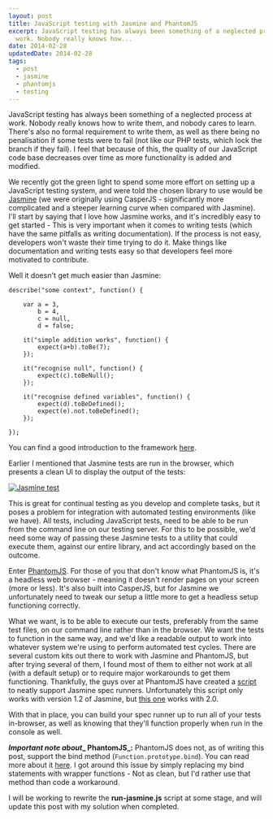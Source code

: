 ```yaml
---
layout: post
title: JavaScript testing with Jasmine and PhantomJS
excerpt: JavaScript testing has always been something of a neglected process at
  work. Nobody really knows how...
date: 2014-02-28
updatedDate: 2014-02-28
tags:
  - post
  - jasmine
  - phantomjs
  - testing
---
```


JavaScript testing has always been something of a neglected process at work. Nobody really knows how to write them, and nobody cares to learn. There's also no formal requirement to write them, as well as there being no penalisation if some tests were to fail (not like our PHP tests, which lock the branch if they fail). I feel that because of this, the quality of our JavaScript code base decreases over time as more functionality is added and modified.

We recently got the green light to spend some more effort on setting up a JavaScript testing system, and were told the chosen library to use would be [Jasmine](http://jasmine.github.io/) (we were originally using CasperJS - significantly more complicated and a steeper learning curve when compared with Jasmine). I'll start by saying that I love how Jasmine works, and it's incredibly easy to get started - This is very important when it comes to writing tests (which have the same pitfalls as writing documentation). If the process is not easy, developers won't waste their time trying to do it. Make things like documentation and writing tests easy so that developers feel more motivated to contribute.

Well it doesn't get much easier than Jasmine:

```
describe("some context", function() {

	var a = 3,
		b = 4,
		c = null,
		d = false;

	it("simple addition works", function() {
		expect(a+b).toBe(7);
	});

	it("recognise null", function() {
		expect(c).toBeNull();
	});

	it("recognise defined variables", function() {
		expect(d).toBeDefined();
		expect(e).not.toBeDefined();
	});

});
```

You can find a good introduction to the framework [here](http://jasmine.github.io/2.0/introduction.html).

Earlier I mentioned that Jasmine tests are run in the browser, which presents a clean UI to display the output of the tests:

[![Jasmine test](http://perrymitchell.net/wp-content/uploads/2014/02/jasmine_test_example.png)](http://perrymitchell.net/wp-content/uploads/2014/02/jasmine_test_example.png)

This is great for continual testing as you develop and complete tasks, but it poses a problem for integration with automated testing environments (like we have). All tests, including JavaScript tests, need to be able to be run from the command line on our testing server. For this to be possible, we'd need some way of passing these Jasmine tests to a utility that could execute them, against our entire library, and act accordingly based on the outcome.

Enter [PhantomJS](http://phantomjs.org/). For those of you that don't know what PhantomJS is, it's a headless web browser - meaning it doesn't render pages on your screen (more or less). It's also built into CasperJS, but for Jasmine we unfortunately need to tweak our setup a little more to get a headless setup functioning correctly.

What we want, is to be able to execute our tests, preferably from the same test files, on our command line rather than in the browser. We want the tests to function in the same way, and we'd like a readable output to work into whatever system we're using to perform automated test cycles. There are several custom kits out there to work with Jasmine and PhantomJS, but after trying several of them, I found most of them to either not work at all (with a default setup) or to require major workarounds to get them functioning. Thankfully, the guys over at PhantomJS have created a [script](https://github.com/ariya/phantomjs/blob/master/examples/run-jasmine.js) to neatly support Jasmine spec runners. Unfortunately this script only works with version 1.2 of Jasmine, but [this one](https://github.com/tkaplan/PhantomJS-Jasmine) works with 2.0.

With that in place, you can build your spec runner up to run all of your tests in-browser, as well as knowing that they'll function properly when run in the console as well.

_**Important note about**_**_ PhantomJS_:** PhantomJS does not, as of writing this post, support the bind method (`Function.prototype.bind`). You can read more about it [here](https://code.google.com/p/phantomjs/issues/detail?id=522). I got around this issue by simply replacing my bind statements with wrapper functions - Not as clean, but I'd rather use that method than code a workaround.

I will be working to rewrite the **run-jasmine.js** script at some stage, and will update this post with my solution when completed.